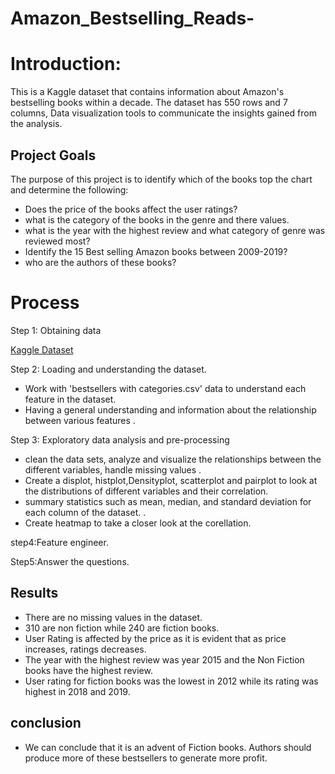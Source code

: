 # Amazon_Bestselling_Reads-

# Introduction:
This is a Kaggle dataset that contains information about Amazon's bestselling books within a decade. 
The dataset has 550 rows and 7 columns, Data visualization tools to communicate the insights gained from the analysis.

## Project  Goals
The purpose of this project is to identify which of the books top the chart and determine the following:
- Does the price of the books affect the user ratings?
- what is the category of the books in the genre and there values.
- what is the year with the highest review and what category of genre was reviewed most?
- Identify the 15 Best selling  Amazon books  between 2009-2019?
- who are the authors of these books?

# Process
Step 1: Obtaining data

[Kaggle Dataset](https://www.kaggle.com/datasets)

Step 2: Loading and understanding the dataset.
- Work with 'bestsellers with categories.csv' data to understand  each feature in the dataset.
- Having a general understanding and information about the relationship between various features .

Step 3: Exploratory data analysis and pre-processing 
- clean the data sets, analyze and visualize the relationships between the different variables, handle missing values .
- Create a displot, histplot,Densityplot, scatterplot and pairplot to look at the distributions of different variables and their correlation.
- summary statistics such as mean, median, and standard deviation for each column of the dataset. .
- Create heatmap to take a closer look at the corellation.

step4:Feature engineer.

Step5:Answer the questions.
## Results
- There are no missing values in the dataset.
- 310 are non fiction while 240 are fiction books.
- User Rating is affected by the price as it is evident that as price increases, ratings decreases.
- The year with the highest review was year 2015 and the Non Fiction books have the highest review.
- User rating for fiction books was the lowest in 2012 while its rating was highest in 2018 and 2019.
## conclusion
- We can conclude that it is an advent of Fiction books. Authors should produce more of these bestsellers to generate more profit.
